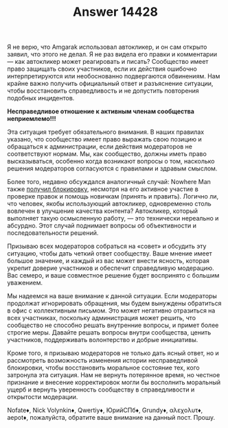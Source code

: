﻿---
title: "Answer 14428"
se.owner.user_id: 264178
se.owner.display_name: "Dev18"
se.owner.link: "https://ru.meta.stackoverflow.com/users/264178/dev18"
se.answer_id: 14428
se.question_id: 14425
se.post_type: answer
se.is_accepted: False
---
<p>Я не верю, что Amgarak использовал автокликер, и он сам открыто заявил, что этого не делал. Я не раз видела его правки и комментарии — как автокликер может реагировать и писать? Сообщество имеет право защищать своих участников, если их действия ошибочно интерпретируются или необоснованно подвергаются обвинениям. Нам крайне важно получить официальный ответ и разъяснение ситуации, чтобы восстановить справедливость и не допустить повторения подобных инцидентов.</p>
<p><strong>Несправедливое отношение к активным членам сообщества неприемлемо!!!</strong></p>
<p>Эта ситуация требует обязательного внимания. В наших правилах указано, что сообщество имеет право выражать свою позицию и обращаться к администрации, если действия модераторов не соответствуют нормам. Мы, как сообщество, должны иметь право высказываться, особенно когда возникают вопросы о том, насколько решения модераторов согласуются с правилами и здравым смыслом.</p>
<p>Более того, недавно обсуждался аналогичный случай: Nowhere Man также <a href="https://ru.stackoverflow.com/review/reopen/945408">получил блокировку</a>, несмотря на его активное участие в проверке правок и помощь новичкам (принять и править). Логично ли, что человек, якобы использующий автокликер, одновременно столь вовлечен в улучшение качества контента? Автокликер, который выполняет такую осмысленную работу, — это технически нереально и абсурдно. Этот случай поднимает вопросы об объективности и последовательности решений.</p>
<p>Призываю всех модераторов собраться на «совет» и обсудить эту ситуацию, чтобы дать четкий ответ сообществу. Ваше мнение имеет большое значение, и каждый из вас может внести ясность, которая укрепит доверие участников и обеспечит справедливую модерацию. Вас семеро, и ваше совместное решение будет воспринято с большим уважением.</p>
<p>Мы надеемся на ваше внимание к данной ситуации. Если модераторы продолжат игнорировать обращения, мы будем вынуждены обратиться в офис с коллективным письмом. Это может негативно отразиться на всех участниках, поскольку администрация может решить, что сообщество не способно решать внутренние вопросы, и примет более строгие меры. Давайте решать вопросы внутри сообщества, ценить участников, поддерживать волонтерство и добрые инициативы.</p>
<p>Кроме того, я призываю модераторов не только дать ясный ответ, но и рассмотреть возможность изменения истории несправедливой блокировки, чтобы восстановить моральное состояние тех, кого затронула эта ситуация. Нам не вернуть потерянное время, но честное признание и внесение корректировок могли бы восполнить моральный ущерб и вернуть уверенность сообществу в справедливости и открытости модерации.</p>
<p>Nofate♦, Nick Volynkin♦, Qwertiy♦, ЮрийСПб♦, Grundy♦, αλεχολυτ♦, aepot♦, пожалуйста, обратите ваше внимание на данный пост. Прошу.</p>
